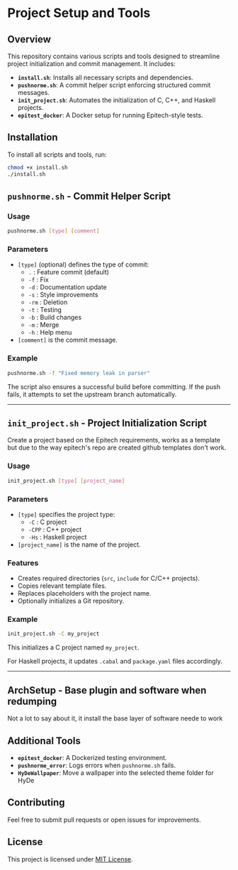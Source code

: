 # Project Setup and Tools

## Overview
This repository contains various scripts and tools designed to streamline project initialization and commit management. It includes:

- **`install.sh`**: Installs all necessary scripts and dependencies.
- **`pushnorme.sh`**: A commit helper script enforcing structured commit messages.
- **`init_project.sh`**: Automates the initialization of C, C++, and Haskell projects.
- **`epitest_docker`**: A Docker setup for running Epitech-style tests.

## Installation
To install all scripts and tools, run:
```bash
chmod +x install.sh
./install.sh
```

## `pushnorme.sh` - Commit Helper Script

### Usage
```bash
pushnorme.sh [type] [comment]
```

### Parameters
- `[type]` (optional) defines the type of commit:
  - `.` : Feature commit (default)
  - `-f` : Fix
  - `-d` : Documentation update
  - `-s` : Style improvements
  - `-rm` : Deletion
  - `-t` : Testing
  - `-b` : Build changes
  - `-m` : Merge
  - `-h` : Help menu
- `[comment]` is the commit message.

### Example
```bash
pushnorme.sh -f "Fixed memory leak in parser"
```

The script also ensures a successful build before committing. If the push fails, it attempts to set the upstream branch automatically.

---

## `init_project.sh` - Project Initialization Script

Create a project based on the Epitech requirements, works as a template but due to the way epitech's repo are created github templates don't work.

### Usage
```bash
init_project.sh [type] [project_name]
```

### Parameters
- `[type]` specifies the project type:
  - `-C` : C project
  - `-CPP` : C++ project
  - `-Hs` : Haskell project
- `[project_name]` is the name of the project.

### Features
- Creates required directories (`src`, `include` for C/C++ projects).
- Copies relevant template files.
- Replaces placeholders with the project name.
- Optionally initializes a Git repository.

### Example
```bash
init_project.sh -C my_project
```
This initializes a C project named `my_project`.

For Haskell projects, it updates `.cabal` and `package.yaml` files accordingly.

---

## ArchSetup - Base plugin and software when redumping

Not a lot to say about it, it install the base layer of software neede to work


## Additional Tools
- **`epitest_docker`**: A Dockerized testing environment.
- **`pushnorme_error`**: Logs errors when `pushnorme.sh` fails.
- **`HyDeWallpaper`**: Move a wallpaper into the selected theme folder for HyDe

## Contributing
Feel free to submit pull requests or open issues for improvements.

## License
This project is licensed under [MIT License](LICENSE).